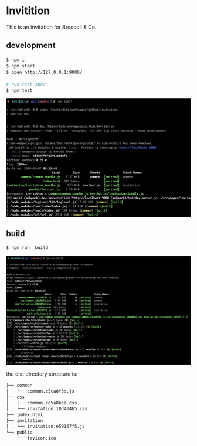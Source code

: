 # Invitition

This is an invitation for Broccoli & Co.


## development

```bash
$ npm i
$ npm start
$ open http://127.0.0.1:9000/

# run test spec
$ npm test
```

![start](./docs/start.png)

## build

```bash
$ npm run  build
```

![build](./docs/build.png)

the dist directory structure is:

```
├── common
│   └── common.c5ca0f3d.js
├── css
│   ├── common.cd5a8b5a.css
│   └── invitation.10d404b5.css
├── index.html
├── invitation
│   └── invitation.e59167f5.js
└── public
    └── favicon.ico
```
